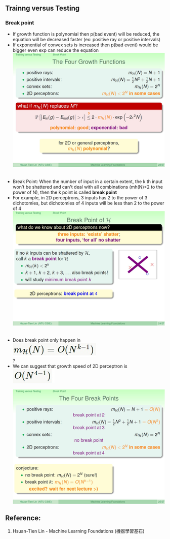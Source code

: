 ## Trainng versus Testing

### Break point

* If growth function is polynomial then p(bad event) will be reduced, the equation will be decreased faster (ex: positive ray or positive intervals)
* If exponential of convex sets is increased then p(bad event) would be bigger even exp can reduce the equation
<br>![image](https://github.com/yhlien1221/Machine_Learning_Foundations_and_Techniques/blob/main/Foundations/pic/20_1.jpg)<br/>
<br><br/>
* Break Point: When the number of input in a certain extent, the k th input won't be shattered and can't deal with all combinations (mh(N)<2 to the power of N), then the k point is called **break point**
* For example, in 2D perceptrons, 3 inputs has 2 to the power of 3 dichotomies, but dichotomies of 4 inputs will be less than 2 to the power of 4
<br>![image](https://github.com/yhlien1221/Machine_Learning_Foundations_and_Techniques/blob/main/Foundations/pic/20_2.jpg)<br/>
<br><br/>
* Does break point only happen in <br>![image](https://github.com/yhlien1221/Machine_Learning_Foundations_and_Techniques/blob/main/Foundations/pic/20_4.jpg)<br/>?
* We can suggest that growth speed of 2D perceptron is <br>![image](https://github.com/yhlien1221/Machine_Learning_Foundations_and_Techniques/blob/main/Foundations/pic/20_5.jpg)<br/>
<br>![image](https://github.com/yhlien1221/Machine_Learning_Foundations_and_Techniques/blob/main/Foundations/pic/20_3.jpg)<br/>

 
## Reference:
1. Hsuan-Tien Lin - Machine Learning Foundations (機器學習基石)

<!-- ref
http://naivered.github.io/2016/08/13/Study_Notes/Machine%20Learning%20Foundations/Machine-Learning-Foundations-L5-Notes-1/
https://cynthiachuang.github.io/Machine-Learning-Foundations-Study-Notes-Mathematical-Foundations-Week2/?view
-->
